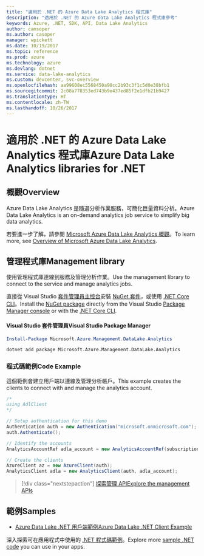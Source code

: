 ```yaml
---
title: "適用於 .NET 的 Azure Data Lake Analytics 程式庫"
description: "適用於 .NET 的 Azure Data Lake Analytics 程式庫參考"
keywords: Azure, .NET, SDK, API, Data Lake Analytics
author: camsoper
ms.author: casoper
manager: wpickett
ms.date: 10/19/2017
ms.topic: reference
ms.prod: azure
ms.technology: azure
ms.devlang: dotnet
ms.service: data-lake-analytics
ms.custom: devcenter, svc-overview
ms.openlocfilehash: aa99608ec5568450a90cc2b93c3f1c5d0e38bfb1
ms.sourcegitcommit: 2c08a778353ed743b9e437ed85f2e1dfb21b9427
ms.translationtype: HT
ms.contentlocale: zh-TW
ms.lasthandoff: 10/26/2017
---
```

# <a name="azure-data-lake-analytics-libraries-for-net"></a><span data-ttu-id="841fb-104">適用於 .NET 的 Azure Data Lake Analytics 程式庫</span><span class="sxs-lookup"><span data-stu-id="841fb-104">Azure Data Lake Analytics libraries for .NET</span></span>

## <a name="overview"></a><span data-ttu-id="841fb-105">概觀</span><span class="sxs-lookup"><span data-stu-id="841fb-105">Overview</span></span>

<span data-ttu-id="841fb-106">Azure Data Lake Analytics 是隨選分析作業服務，可簡化巨量資料分析。</span><span class="sxs-lookup"><span data-stu-id="841fb-106">Azure Data Lake Analytics is an on-demand analytics job service to simplify big data analytics.</span></span>

<span data-ttu-id="841fb-107">若要進一步了解，請參閱 [Microsoft Azure Data Lake Analytics 概觀](/azure/data-lake-analytics/data-lake-analytics-overview)。</span><span class="sxs-lookup"><span data-stu-id="841fb-107">To learn more, see [Overview of Microsoft Azure Data Lake Analytics](/azure/data-lake-analytics/data-lake-analytics-overview).</span></span>

## <a name="management-library"></a><span data-ttu-id="841fb-108">管理程式庫</span><span class="sxs-lookup"><span data-stu-id="841fb-108">Management library</span></span>

<span data-ttu-id="841fb-109">使用管理程式庫連線到服務及管理分析作業。</span><span class="sxs-lookup"><span data-stu-id="841fb-109">Use the management library to connect to the service and manage analytics jobs.</span></span>

<span data-ttu-id="841fb-110">直接從 Visual Studio [套件管理員主控台][PackageManager]安裝 [NuGet 套件](https://www.nuget.org/packages/Microsoft.Azure.Management.DataLake.Analytics)，或使用 [.NET Core CLI][DotNetCLI]。</span><span class="sxs-lookup"><span data-stu-id="841fb-110">Install the [NuGet package](https://www.nuget.org/packages/Microsoft.Azure.Management.DataLake.Analytics) directly from the Visual Studio [Package Manager console][PackageManager] or with the [.NET Core CLI][DotNetCLI].</span></span>

#### <a name="visual-studio-package-manager"></a><span data-ttu-id="841fb-111">Visual Studio 套件管理員</span><span class="sxs-lookup"><span data-stu-id="841fb-111">Visual Studio Package Manager</span></span>

```powershell
Install-Package Microsoft.Azure.Management.DataLake.Analytics
```

```bash
dotnet add package Microsoft.Azure.Management.DataLake.Analytics
```

### <a name="code-example"></a><span data-ttu-id="841fb-112">程式碼範例</span><span class="sxs-lookup"><span data-stu-id="841fb-112">Code Example</span></span>

<span data-ttu-id="841fb-113">這個範例會建立用戶端以連線及管理分析帳戶。</span><span class="sxs-lookup"><span data-stu-id="841fb-113">This example creates the clients to connect with and manage the analytics account.</span></span>

```csharp
/*
using AdlClient 
*/

// Setup authentication for this demo
Authentication auth = new Authentication("microsoft.onmicrosoft.com"); // change this to YOUR tenant
auth.Authenticate();

// Identify the accounts
AnalyticsAccountRef adla_account = new AnalyticsAccountRef(subscriptionId, resourceGroup, userName);

// Create the clients
AzureClient az = new AzureClient(auth);
AnalyticsClient adla = new AnalyticsClient(auth, adla_account);
```

> [!div class="nextstepaction"]
> [<span data-ttu-id="841fb-114">探索管理 API</span><span class="sxs-lookup"><span data-stu-id="841fb-114">Explore the management APIs</span></span>](/dotnet/api/overview/azure/datalakeanalytics/management)

## <a name="samples"></a><span data-ttu-id="841fb-115">範例</span><span class="sxs-lookup"><span data-stu-id="841fb-115">Samples</span></span>
* [<span data-ttu-id="841fb-116">Azure Data Lake .NET 用戶端範例</span><span class="sxs-lookup"><span data-stu-id="841fb-116">Azure Data Lake .NET Client Example</span></span>](https://azure.microsoft.com/en-us/resources/samples/data-lake-dotnet-client/)

<span data-ttu-id="841fb-117">深入探索可在應用程式中使用的 [.NET 程式碼範例](https://azure.microsoft.com/resources/samples/?platform=dotnet)。</span><span class="sxs-lookup"><span data-stu-id="841fb-117">Explore more [sample .NET code](https://azure.microsoft.com/resources/samples/?platform=dotnet) you can use in your apps.</span></span>

[PackageManager]: https://docs.microsoft.com/nuget/tools/package-manager-console
[DotNetCLI]: https://docs.microsoft.com/dotnet/core/tools/dotnet-add-package
